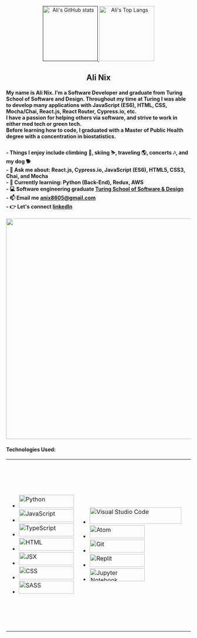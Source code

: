 <div align="center">
   <a href="">
    <img alt="Ali's GitHub stats" height="150em" src="https://github-readme-stats.vercel.app/api?username=alinix1&theme=aura&show_icons=true" />
  </a>
  <a href="https://github.com/alinix1/github-readme-stats">
    <img alt="Ali's Top Langs" height="150em" src="https://github-readme-stats.vercel.app/api/top-langs/?username=alinix1&theme=aura&layout=compact" />
  </a>
</div>
  
<h2 align="center" width="100px">Ali Nix</h2>
 
<h4 align='left'>
My name is Ali Nix. I'm a Software Developer and graduate from Turing School of Software and Design. Throughout my time at Turing I was able to develop many applications with JavaScript (ES6), HTML, CSS, Mocha/Chai, React.js, React Router, Cypress.io, etc.<br>
I have a passion for helping others via software, and strive to work in either med tech or green tech.<br>
Before learning how to code, I graduated with a Master of Public Health degree with a concentration in biostatistics.<br>
</h4>

<h4 align='left'>
 - Things I enjoy include climbing 🧗, skiing ⛷️, traveling 🌎, concerts 🎶, and my dog 🐕<br>
 - 💬 Ask me about: React.js, Cypress.io, JavaScript (ES6), HTML5, CSS3, Chai, and Mocha <br>
 - 🌱 Currently learning: Python (Back-End), Redux, AWS <br>
 - 💻 Software engineering graduate <a href='https://turing.edu'>Turing School of Software & Design</a><br>
 - 📫 Email me <a href='anix8605@gmail.com'>anix8605@gmail.com</a><br> 
 - 👉 Let's connect <a href='https://www.linkedin.com/in/ali-nix-38b9b9126/'>linkedIn</a><br>
</h4>
 
  <img src="https://user-images.githubusercontent.com/28677929/215577042-2ee971e3-7446-441b-8f4a-d46377f83a1d.jpg" width="600">
  
  #### Technologies Used:

<table align="center">
<tr>
<td>

- <img src="https://img.shields.io/badge/Python-FFD43B?style=for-the-badge&logo=python&logoColor=blue" title="Python" alt="Python" width="150" height="35">
- <img src="https://img.shields.io/badge/JavaScript-323330?style=for-the-badge&logo=javascript&logoColor=F7DF1E" title="JavaScript" alt="JavaScript" width="150" height="35">
- <img src="https://img.shields.io/badge/TypeScript-007ACC?style=for-the-badge&logo=typescript&logoColor=white" title="TypeScript" alt="TypeScript" width="150" height="35">
- <img src="https://img.shields.io/badge/HTML5-E34F26?style=for-the-badge&logo=html5&logoColor=white" title="HTML" alt="HTML" width="150" height="35">
- <img src="https://img.shields.io/badge/JSX%20-%2320232a.svg?&style=for-the-badge&logo=react&logoColor=%2361DAFB" title="JSX" alt="JSX" width="150" height="35">
- <img src="https://img.shields.io/badge/CSS3-1572B6?style=for-the-badge&logo=css3&logoColor=white" title="CSS" alt="CSS" width="150" height="35">
- <img src="https://img.shields.io/badge/Sass-CC6699?style=for-the-badge&logo=sass&logoColor=white" title="SASS" alt="SASS" width="150" height="35">

</td>
   
<td>

- <img src="https://img.shields.io/badge/Visual_Studio_Code-0078D4?style=for-the-badge&logo=visual%20studio%20code&logoColor=white" title="Visual Studio Code" alt="Visual Studio Code" width="250" height="45">
- <img src="https://img.shields.io/badge/Atom-66595C?style=for-the-badge&logo=Atom&logoColor=white" title="Atom" alt="Atom" width="150" height="35">
- <img src="https://img.shields.io/badge/GIT-E44C30?style=for-the-badge&logo=git&logoColor=white" title="Git" alt="Git" width="150" height="35">
- <img src="https://img.shields.io/badge/replit-667881?style=for-the-badge&logo=replit&logoColor=white" title="Replit" alt="Replit" width="150" height="35">
- <img src="https://img.shields.io/badge/Jupyter-F37626.svg?&style=for-the-badge&logo=Jupyter&logoColor=white" title="Jupyter Notebook" alt="Jupyter Notebook" width="150" height="35">
   
</td>
   
<td> 
   
- <img src="https://img.shields.io/badge/PostgreSQL-316192?style=for-the-badge&logo=postgresql&logoColor=white" title="postgreSQL" alt="postgreSQL" width="150" height="35">
- <img src="https://img.shields.io/badge/Redux-593D88?style=for-the-badge&logo=redux&logoColor=white" title="Redux" alt="Redux" width="150" height="35">
- <img src="https://img.shields.io/badge/React-20232A?style=for-the-badge&logo=react&logoColor=61DAFB" title="React" alt="React" width="150" height="35">
- <img src="https://img.shields.io/badge/React_Router-CA4245?style=for-the-badge&logo=react-router&logoColor=white" title="Router" alt="Router" width="150" height="35">
- <img src="https://img.shields.io/badge/Apollo%20GraphQL-311C87?&style=for-the-badge&logo=Apollo%20GraphQL&logoColor=white" title="GraphQL" alt="GraphQL" width="150" height="35">
- <img src="https://img.shields.io/badge/Express.js-000000?style=for-the-badge&logo=express&logoColor=white" title="Express" alt="Express" width="150" height="35">
- <img src="https://img.shields.io/badge/-knex.js-orange" title="Knex" alt="Knex" width="150" height="35">
- <img src="https://img.shields.io/badge/npm-CB3837?style=for-the-badge&logo=npm&logoColor=white" title="npm" alt="npm" width="150" height="35">
- <img src="https://user-images.githubusercontent.com/17680888/39081119-3057bbe2-456e-11e8-862c-646133ad4b43.png" title="Dayjs" alt="Dayjs" width="150" height="35">
- <img src="https://img.shields.io/badge/chart.js-F5788D.svg?style=for-the-badge&logo=chart.js&logoColor=white" title="Chartjs" alt="Chartjs" width="150" height="35">
- <img src="https://img.shields.io/badge/Webpack-8DD6F9?style=for-the-badge&logo=Webpack&logoColor=white" title="Webpack" alt="Webpack" width="150" height="35">
   
</td>
   
<td> 
   
- <img src="https://img.shields.io/badge/Mocha-8D6748?style=for-the-badge&logo=Mocha&logoColor=white" title="Mocha" alt="Mocha" width="150" height="35">
- <img src="https://img.shields.io/badge/chai-A30701?style=for-the-badge&logo=chai&logoColor=white" title="Chai" alt="Chai" width="150" height="35">
- <img src="https://img.shields.io/badge/-TestingLibrary-%23E33332?&style=for-the-badge&logo=testing-library&logoColor=white" title="React-Testing-Library" alt="React-Testing-Library" width="150" height="35">
- <img src="https://img.shields.io/badge/Cypress-17202C?style=for-the-badge&logo=cypress&logoColor=white" title="Cypress" alt="Cypress" width="150" height="35">
- <img src="https://img.shields.io/badge/Postman-FF6C37?style=for-the-badge&logo=Postman&logoColor=white" title="Postman" alt="Postman" width="150" height="35">

</td>
 
<td>
- <img src="https://img.shields.io/badge/Slack-4A154B?style=for-the-badge&logo=slack&logoColor=white" title="Slack" alt="Slack" width="150" height="35">
- <img src="https://img.shields.io/badge/GitHub-100000?style=for-the-badge&logo=github&logoColor=white" title="GitHub" alt="GitHub" width="150" height="35">
- <img src="https://img.shields.io/badge/Vercel-000000?style=for-the-badge&logo=vercel&logoColor=white" title="Vercel" alt="Vercel" width="150" height="35">

</td>

<!-- - <img src="https://img.shields.io/badge/Heroku-430098?style=for-the-badge&logo=heroku&logoColor=white" title="Heroku" alt="Heroku" width="150" height="35">
- <img src="https://img.shields.io/badge/Netlify-00C7B7?style=for-the-badge&logo=netlify&logoColor=white" title="Netlify" alt="Netlify"
width="150" height="35"> -->
  
<td>

- <img src="https://img.shields.io/badge/Figma-F24E1E?style=for-the-badge&logo=figma&logoColor=white" title="Figma" alt="Figma" width="150" height="35">
- <img src="https://img.shields.io/badge/Miro-F7C922?style=for-the-badge&logo=Miro&logoColor=050036" title="Miro" alt="Miro" width="150" height="35">
<!-- - <img src="https://img.shields.io/badge/Markdown-000000?style=for-the-badge&logo=markdown&logoColor=white" title="Markdown" alt="Markdown" width="150" height="35"> -->
<!-- - <img src="https://img.shields.io/badge/Prezi-3181FF?style=for-the-badge&logo=prezi&logoColor=white" title="Prezi" alt="Prezi" width="150" height="35"> -->
- <img src="https://img.shields.io/badge/Trello-0052CC?style=for-the-badge&logo=trello&logoColor=white" title="Trello" alt="Trello" width="150" height="35">
   
</td>
   
</tr>
</table>


  








